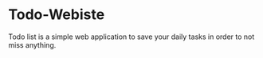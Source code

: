 # Todo-Webiste
Todo list is a simple web application to save your daily tasks in order to not miss anything.
